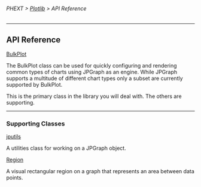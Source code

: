 ###### PHEXT > [Plotlib](../../README.md) > API Reference

------

## API Reference



[BulkPlot](BulkPlot.md)

The BulkPlot class can be used for quickly configuring and rendering common types of charts using JPGraph as an engine. While JPGraph supports a multitude of different chart types only a subset are currently supported by BulkPlot.

This is the primary class in the library you will deal with. The others are supporting.



------

### Supporting Classes

[jputils](jputils.md)

 A utilities class for working on a JPGraph object.



[Region](Region.md)

A visual rectangular region on a graph that represents an area between data points.